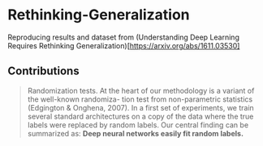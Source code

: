 # Rethinking-Generalization
Reproducing results and dataset from (Understanding Deep Learning Requires Rethinking Generalization)[https://arxiv.org/abs/1611.03530]

## Contributions

> Randomization tests. At the heart of our methodology is a variant of the well-known randomiza-
tion test from non-parametric statistics (Edgington & Onghena, 2007). In a first set of experiments,
we train several standard architectures on a copy of the data where the true labels were replaced by
random labels. Our central finding can be summarized as:
**Deep neural networks easily fit random labels.**
